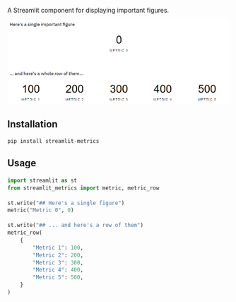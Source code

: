 A Streamlit component for displaying important figures.

![Streamlit Metrics Demo](streamlit-metrics.png)

## Installation

```python
pip install streamlit-metrics
```

## Usage

```python
import streamlit as st
from streamlit_metrics import metric, metric_row

st.write("## Here's a single figure")
metric("Metric 0", 0)

st.write("## ... and here's a row of them")
metric_row(
    {
        "Metric 1": 100,
        "Metric 2": 200,
        "Metric 3": 300,
        "Metric 4": 400,
        "Metric 5": 500,
    }
)
```
